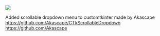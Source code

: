 
![](https://github.com/kseternus/translator_gui/assets/60841895/c55a1da1-b0dc-4ef1-b80a-79bb15733d1c)

Added scrollable dropdown menu to customtkinter made by Akascape
https://github.com/Akascape/CTkScrollableDropdown
https://github.com/Akascape
